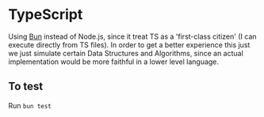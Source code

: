 # TypeScript

Using [Bun](https://bun.sh) instead of Node.js, since it treat TS as a 'first-class citizen' (I can execute directly from TS files).
In order to get a better experience this just we just simulate certain Data Structures and Algorithms, since an actual implementation would be more faithful in a lower level language.

## To test
Run ```bun test```
